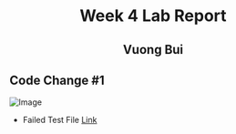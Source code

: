 # <center> Week 4 Lab Report </center>
## <center> Vuong Bui </center>
## Code Change #1
![Image](2SS1.png)
* Failed Test File [Link](https://github.com/ucsd-cse15l-w22/markdown-parse/blob/main/test-file7.md)